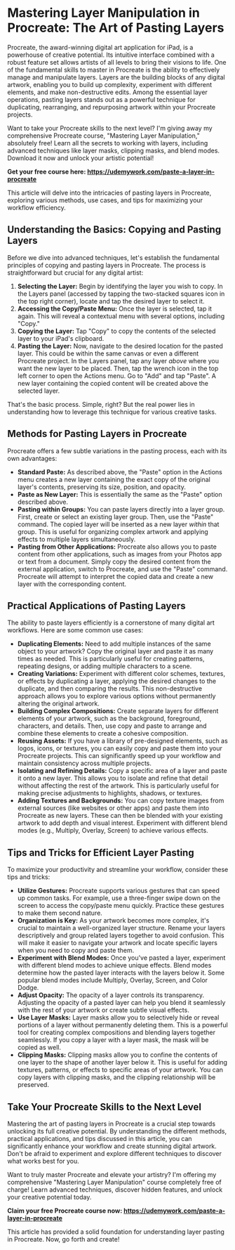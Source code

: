 # Mastering Layer Manipulation in Procreate: The Art of Pasting Layers

Procreate, the award-winning digital art application for iPad, is a powerhouse of creative potential. Its intuitive interface combined with a robust feature set allows artists of all levels to bring their visions to life. One of the fundamental skills to master in Procreate is the ability to effectively manage and manipulate layers. Layers are the building blocks of any digital artwork, enabling you to build up complexity, experiment with different elements, and make non-destructive edits. Among the essential layer operations, pasting layers stands out as a powerful technique for duplicating, rearranging, and repurposing artwork within your Procreate projects.

Want to take your Procreate skills to the next level? I'm giving away my comprehensive Procreate course, "Mastering Layer Manipulation," absolutely free! Learn all the secrets to working with layers, including advanced techniques like layer masks, clipping masks, and blend modes. Download it now and unlock your artistic potential!

**Get your free course here: https://udemywork.com/paste-a-layer-in-procreate**

This article will delve into the intricacies of pasting layers in Procreate, exploring various methods, use cases, and tips for maximizing your workflow efficiency.

## Understanding the Basics: Copying and Pasting Layers

Before we dive into advanced techniques, let's establish the fundamental principles of copying and pasting layers in Procreate. The process is straightforward but crucial for any digital artist:

1.  **Selecting the Layer:** Begin by identifying the layer you wish to copy. In the Layers panel (accessed by tapping the two-stacked squares icon in the top right corner), locate and tap the desired layer to select it.
2.  **Accessing the Copy/Paste Menu:** Once the layer is selected, tap it again. This will reveal a contextual menu with several options, including "Copy."
3.  **Copying the Layer:** Tap "Copy" to copy the contents of the selected layer to your iPad's clipboard.
4.  **Pasting the Layer:** Now, navigate to the desired location for the pasted layer. This could be within the same canvas or even a different Procreate project. In the Layers panel, tap any layer *above* where you want the new layer to be placed. Then, tap the wrench icon in the top left corner to open the Actions menu. Go to "Add" and tap "Paste". A new layer containing the copied content will be created above the selected layer.

That's the basic process. Simple, right? But the real power lies in understanding how to leverage this technique for various creative tasks.

## Methods for Pasting Layers in Procreate

Procreate offers a few subtle variations in the pasting process, each with its own advantages:

*   **Standard Paste:** As described above, the "Paste" option in the Actions menu creates a new layer containing the exact copy of the original layer's contents, preserving its size, position, and opacity.
*   **Paste as New Layer:** This is essentially the same as the "Paste" option described above.
*   **Pasting within Groups:** You can paste layers directly into a layer group. First, create or select an existing layer group. Then, use the "Paste" command. The copied layer will be inserted as a new layer *within* that group. This is useful for organizing complex artwork and applying effects to multiple layers simultaneously.
*   **Pasting from Other Applications:** Procreate also allows you to paste content from other applications, such as images from your Photos app or text from a document. Simply copy the desired content from the external application, switch to Procreate, and use the "Paste" command. Procreate will attempt to interpret the copied data and create a new layer with the corresponding content.

## Practical Applications of Pasting Layers

The ability to paste layers efficiently is a cornerstone of many digital art workflows. Here are some common use cases:

*   **Duplicating Elements:** Need to add multiple instances of the same object to your artwork? Copy the original layer and paste it as many times as needed. This is particularly useful for creating patterns, repeating designs, or adding multiple characters to a scene.
*   **Creating Variations:** Experiment with different color schemes, textures, or effects by duplicating a layer, applying the desired changes to the duplicate, and then comparing the results. This non-destructive approach allows you to explore various options without permanently altering the original artwork.
*   **Building Complex Compositions:** Create separate layers for different elements of your artwork, such as the background, foreground, characters, and details. Then, use copy and paste to arrange and combine these elements to create a cohesive composition.
*   **Reusing Assets:** If you have a library of pre-designed elements, such as logos, icons, or textures, you can easily copy and paste them into your Procreate projects. This can significantly speed up your workflow and maintain consistency across multiple projects.
*   **Isolating and Refining Details:** Copy a specific area of a layer and paste it onto a new layer. This allows you to isolate and refine that detail without affecting the rest of the artwork. This is particularly useful for making precise adjustments to highlights, shadows, or textures.
*   **Adding Textures and Backgrounds:** You can copy texture images from external sources (like websites or other apps) and paste them into Procreate as new layers. These can then be blended with your existing artwork to add depth and visual interest. Experiment with different blend modes (e.g., Multiply, Overlay, Screen) to achieve various effects.

## Tips and Tricks for Efficient Layer Pasting

To maximize your productivity and streamline your workflow, consider these tips and tricks:

*   **Utilize Gestures:** Procreate supports various gestures that can speed up common tasks. For example, use a three-finger swipe down on the screen to access the copy/paste menu quickly. Practice these gestures to make them second nature.
*   **Organization is Key:** As your artwork becomes more complex, it's crucial to maintain a well-organized layer structure. Rename your layers descriptively and group related layers together to avoid confusion. This will make it easier to navigate your artwork and locate specific layers when you need to copy and paste them.
*   **Experiment with Blend Modes:** Once you've pasted a layer, experiment with different blend modes to achieve unique effects. Blend modes determine how the pasted layer interacts with the layers below it. Some popular blend modes include Multiply, Overlay, Screen, and Color Dodge.
*   **Adjust Opacity:** The opacity of a layer controls its transparency. Adjusting the opacity of a pasted layer can help you blend it seamlessly with the rest of your artwork or create subtle visual effects.
*   **Use Layer Masks:** Layer masks allow you to selectively hide or reveal portions of a layer without permanently deleting them. This is a powerful tool for creating complex compositions and blending layers together seamlessly. If you copy a layer with a layer mask, the mask will be copied as well.
*   **Clipping Masks:** Clipping masks allow you to confine the contents of one layer to the shape of another layer below it. This is useful for adding textures, patterns, or effects to specific areas of your artwork. You can copy layers with clipping masks, and the clipping relationship will be preserved.

## Take Your Procreate Skills to the Next Level

Mastering the art of pasting layers in Procreate is a crucial step towards unlocking its full creative potential. By understanding the different methods, practical applications, and tips discussed in this article, you can significantly enhance your workflow and create stunning digital artwork. Don't be afraid to experiment and explore different techniques to discover what works best for you.

Want to truly master Procreate and elevate your artistry? I'm offering my comprehensive "Mastering Layer Manipulation" course completely free of charge! Learn advanced techniques, discover hidden features, and unlock your creative potential today.

**Claim your free Procreate course now: https://udemywork.com/paste-a-layer-in-procreate**

This article has provided a solid foundation for understanding layer pasting in Procreate. Now, go forth and create!
